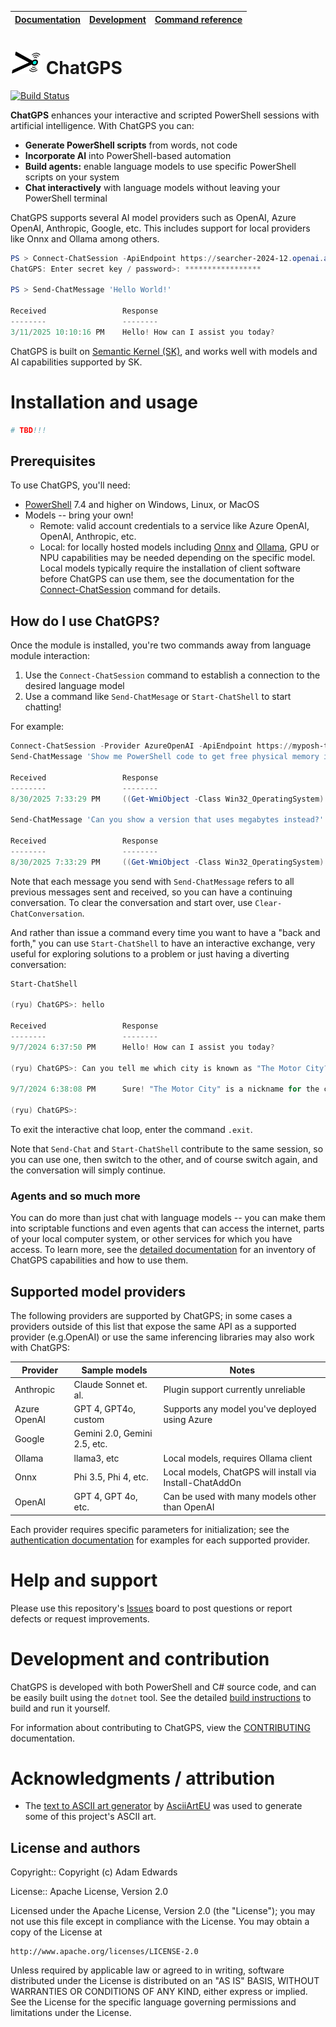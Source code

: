 | [Documentation](ChatGPS/docs/Introduction.md) | [Development](#development-and-testing) | [Command reference](ChatGPS/docs/CommandReference.md) |
|-------------|-------------|-------------|

# <img src="ChatGPS/assets/ChatGPS.png" width="50"> ChatGPS

[![Build Status](https://adamedx.visualstudio.com/ChatGPS/_apis/build/status%2Fadamedx.ChatGPS?branchName=main)](https://adamedx.visualstudio.com/ChatGPS/_build/latest?definitionId=7&branchName=main)

**ChatGPS** enhances your interactive and scripted PowerShell sessions with artificial intelligence. With ChatGPS you can:

* **Generate PowerShell scripts** from words, not code
* **Incorporate AI** into PowerShell-based automation
* **Build agents:** enable language models to use specific PowerShell scripts on your system
* **Chat interactively** with language models without leaving your PowerShell terminal

ChatGPS supports several AI model providers such as OpenAI, Azure OpenAI, Anthropic, Google, etc. This includes support for local providers like Onnx and Ollama among others.

```powershell
PS > Connect-ChatSession -ApiEndpoint https://searcher-2024-12.openai.azure.com -DeploymentName gpt-4o-mini -ReadApiKey
ChatGPS: Enter secret key / password>: *****************

PS > Send-ChatMessage 'Hello World!'

Received                 Response
--------                 --------
3/11/2025 10:10:16 PM    Hello! How can I assist you today?
```

ChatGPS is built on [Semantic Kernel (SK)](https://github.com/microsoft/semantic-kernel), and works well with models and AI capabilities supported by SK.

# Installation and usage

```powershell
# TBD!!!
```

## Prerequisites

To use ChatGPS, you'll need:
* [PowerShell](https://github.com/PowerShell/PowerShell) 7.4 and higher on Windows, Linux, or MacOS
* Models -- bring your own!
  * Remote: valid account credentials to a service like Azure OpenAI, OpenAI, Anthropic, etc.
  * Local: for locally hosted models including [Onnx](https://onnx.ai) and [Ollama](https://ollama.com), GPU or NPU capabilities may be needed depending on the specific model. Local models typically require the installation of client software before ChatGPS can use them, see the documentation for the [Connect-ChatSession](ChatGPS/docs/commands/Connect-ChatSession.md) command for details.

## How do I use ChatGPS?

Once the module is installed, you're two commands away from language module interaction:

1. Use the `Connect-ChatSession` command to establish a connection to the desired language model
2. Use a command like `Send-ChatMesage` or `Start-ChatShell` to start chatting!

For example:

```powershell
Connect-ChatSession -Provider AzureOpenAI -ApiEndpoint https://myposh-test-2024-12.openai.azure.com -DeploymentName gpt-4o-mini # Add -ReadApiKey if you use an ApiKey
Send-ChatMessage 'Show me PowerShell code to get free physical memory in gigabytes on the system.'

Received                 Response
--------                 --------
8/30/2025 7:33:29 PM     ((Get-WmiObject -Class Win32_OperatingSystem).FreePhysicalMemory) / 1MB

Send-ChatMessage 'Can you show a version that uses megabytes instead?'

Received                 Response
--------                 --------
8/30/2025 7:33:29 PM     ((Get-WmiObject -Class Win32_OperatingSystem).FreePhysicalMemory) / 1KB
```

Note that each message you send with `Send-ChatMessage` refers to all previous messages sent and received, so you can have a continuing conversation. To clear the conversation and start over, use `Clear-ChatConversation`.

And rather than issue a command every time you want to have a "back and forth," you can use `Start-ChatShell` to have an interactive exchange, very useful for exploring solutions to a problem or just having a diverting conversation:

```powershell
Start-ChatShell

(ryu) ChatGPS>: hello

Received                 Response
--------                 --------
9/7/2024 6:37:50 PM      Hello! How can I assist you today?

(ryu) ChatGPS>: Can you tell me which city is known as "The Motor City?"

9/7/2024 6:38:08 PM      Sure! "The Motor City" is a nickname for the city of Detroit, Michigan in the United States.

(ryu) ChatGPS>:
```

To exit the interactive chat loop, enter the command `.exit`.

Note that `Send-Chat` and `Start-ChatShell` contribute to the same session, so you can use one, then switch to the other, and of course switch again, and the conversation will simply continue.

### Agents and so much more

You can do more than just chat with language models -- you can make them into scriptable functions and even agents that can access the internet, parts of your local computer system, or other services for which you have access. To learn more, see the [detailed documentation](ChatGPS/docs/Introduction.md) for an inventory of ChatGPS capabilities and how to use them.

## Supported model providers

The following providers are supported by ChatGPS; in some cases a providers outside of this list that expose the same API as a supported provider (e.g.OpenAI) or use the same inferencing libraries may also work with ChatGPS:

|Provider     |Sample models                |Notes                                                    |
|-------------|-----------------------------|---------------------------------------------------------|
|Anthropic    |Claude Sonnet et. al.        |Plugin support currently unreliable                      |
|Azure OpenAI |GPT 4, GPT4o, custom         |Supports any model you've deployed using Azure           |
|Google       |Gemini 2.0, Gemini 2.5, etc. |                                                         |
|Ollama       |llama3, etc                  |Local models, requires Ollama client                     |
|Onnx         |Phi 3.5, Phi 4, etc.         |Local models, ChatGPS will install via Install-ChatAddOn |
|OpenAI       |GPT 4, GPT 4o, etc.          |Can be used with many models other than OpenAI           |

Each provider requires specific parameters for initialization; see the [authentication documentation](ChatGPS/docs/Authentication.md) for examples for each supported provider.

# Help and support

Please use this repository's [Issues](issues) board to post questions or report defects or request improvements.

# Development and contribution

ChatGPS is developed with both PowerShell and C# source code, and can be easily built using the `dotnet` tool. See the detailed [build instructions](BUILD.md) to build and run it yourself.

For information about contributing to ChatGPS, view the [CONTRIBUTING](CONTRIBUTING.md) documentation.

# Acknowledgments / attribution

* The [text to ASCII art generator](https://www.asciiart.eu/text-to-ascii-art) by [AsciiArtEU](https://www.asciiart.eu/link-to-us) was used to generate some of this project's ASCII art.

License and authors
-------------------
Copyright:: Copyright (c) Adam Edwards

License:: Apache License, Version 2.0

Licensed under the Apache License, Version 2.0 (the "License");
you may not use this file except in compliance with the License.
You may obtain a copy of the License at

    http://www.apache.org/licenses/LICENSE-2.0

Unless required by applicable law or agreed to in writing, software
distributed under the License is distributed on an "AS IS" BASIS,
WITHOUT WARRANTIES OR CONDITIONS OF ANY KIND, either express or implied.
See the License for the specific language governing permissions and
limitations under the License.

